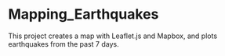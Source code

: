# Mapping_Earthquakes

This project creates a map with Leaflet.js and Mapbox, and plots earthquakes from the past 7 days.

